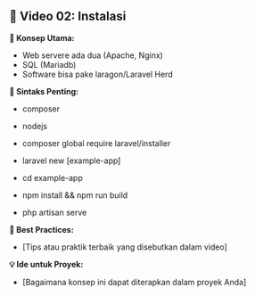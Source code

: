 ## 🎥 Video 02: Instalasi

**🧠 Konsep Utama:**

- Web servere ada dua (Apache, Nginx)
- SQL (Mariadb)
- Software bisa pake laragon/Laravel Herd

**📌 Sintaks Penting:**

- composer
- nodejs

- composer global require laravel/installer
- laravel new [example-app]
- cd example-app
- npm install && npm run build
- php artisan serve

**📘 Best Practices:**

- [Tips atau praktik terbaik yang disebutkan dalam video]

**💡 Ide untuk Proyek:**

- [Bagaimana konsep ini dapat diterapkan dalam proyek Anda]
